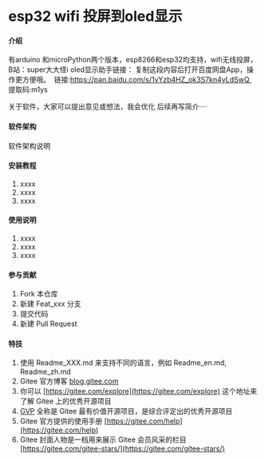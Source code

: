 # esp32 wifi 投屏到oled显示

#### 介绍
有arduino 和microPython两个版本，esp8266和esp32均支持，wifi无线投屏，B站：super大大怪i
oled显示助手链接：
复制这段内容后打开百度网盘App，操作更方便哦。 
链接:https://pan.baidu.com/s/1vYzb4HZ_ok3S7kn4yLdSwQ 
提取码:m1ys

关于软件，大家可以提出意见或想法，我会优化
后续再写简介····


#### 软件架构
软件架构说明


#### 安装教程

1.  xxxx
2.  xxxx
3.  xxxx

#### 使用说明

1.  xxxx
2.  xxxx
3.  xxxx

#### 参与贡献

1.  Fork 本仓库
2.  新建 Feat_xxx 分支
3.  提交代码
4.  新建 Pull Request


#### 特技

1.  使用 Readme\_XXX.md 来支持不同的语言，例如 Readme\_en.md, Readme\_zh.md
2.  Gitee 官方博客 [blog.gitee.com](https://blog.gitee.com)
3.  你可以 [https://gitee.com/explore](https://gitee.com/explore) 这个地址来了解 Gitee 上的优秀开源项目
4.  [GVP](https://gitee.com/gvp) 全称是 Gitee 最有价值开源项目，是综合评定出的优秀开源项目
5.  Gitee 官方提供的使用手册 [https://gitee.com/help](https://gitee.com/help)
6.  Gitee 封面人物是一档用来展示 Gitee 会员风采的栏目 [https://gitee.com/gitee-stars/](https://gitee.com/gitee-stars/)
